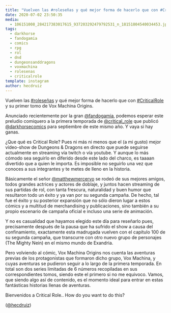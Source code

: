 ```yaml
---
title: "Vuelven las #roleseñas y qué mejor forma de hacerlo que con #CriticalRole y su primer tomo de Vox Machina Origins"
date: 2020-07-02 23:50:35
media: 
  - 106151008_284217383017615_937203292479792531_n_18151804540034453.jpg
tags: 
  - darkhorse
  - fandogamia
  - comics
  - rpg
  - rol
  - dnd
  - dungeonsanddragons
  - voxmachina
  - rolesenas
  - criticalrole
template: instagram
author: hecdruiz
---
```


Vuelven las [#roleseñas](/tags/rolesenas) y qué mejor forma de hacerlo que con [#CriticalRole](/tags/criticalrole) y su primer tomo de Vox Machina Origins.

Anunciado recientemente por la gran [@fandogamia](https://instagram.com/fandogamia), podemos esperar este preludio comiquero a la primera temporada de [@critical_role](https://instagram.com/critical_role) que publicó [@darkhorsecomics](https://instagram.com/darkhorsecomics) para septiembre de este mismo año. Y vaya si hay ganas.

¿Que qué es Critical Role? Pues ni más ni menos que el (a mi gusto) mejor vídeo-show de Dungeons & Dragons en directo que puede seguirse actualmente en streaming vía twitch o vía youtube. Y aunque lo más cómodo sea seguirlo en diferido desde este lado del charco, es taaaan divertido que a quien le importa. Es imposible no seguirlo una vez que conoces a sus integrantes y te metes de lleno en la historia.

Básicamente el señor [@matthewmercervo](https://instagram.com/matthewmercervo) se rodeó de sus mejores amigos, todos grandes actrices y actores de doblaje, y juntos hacen streaming de sus partidas de rol, con tanta frescura, naturalidad y buen humor que resultaron todo un éxito y ya van por su segunda campaña. De hecho, tal fue el éxito y su posterior expansión que no sólo dieron lugar a estos cómics y a multitud de merchandising y publicaciones, sino también a su propio escenario de campaña oficial e incluso una serie de animación.

Y no es casualidad que hayamos elegido este día para reseñarlo pues, precisamente después de la pausa que ha sufrido el show a causa del confinamiento, exactamente esta madrugada vuelven con el capítulo 100 de su segunda campaña, que transcurre con otro nuevo grupo de personajes (The Mighty Nein) en el mismo mundo de Exandria.

Pero volviendo al cómic, Vox Machina Origins nos cuenta las aventuras previas de los protagonistas que formaron dicho grupo, Vox Machina,  y cuyas aventuras se pudieron seguir a lo largo de la primera temporada. En total son dos series limitadas de 6 números recopiladas en sus correspondientes tomos, siendo este el primero si no me equivoco. Vamos, que siendo algo así de contenido, es el momento ideal para entrar en estas fantásticas historias llenas de aventuras.

Bienvenidos a Critical Role.. How do you want to do this?

([@hecdruiz](https://instagram.com/hecdruiz))
